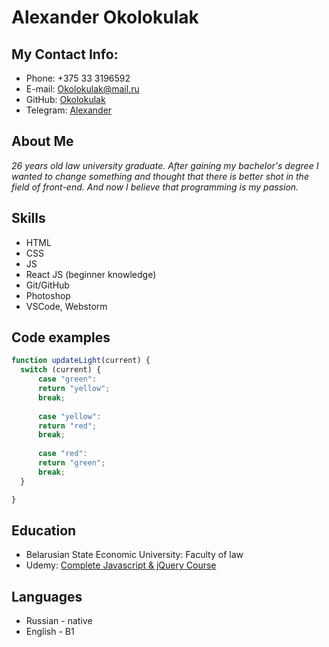 # Alexander Okolokulak

## My Contact Info:
* Phone: +375 33 3196592
* E-mail: [Okolokulak@mail.ru](okolokulak@mail.ru)
* GitHub: [Okolokulak](https://github.com/Okolokulak)
* Telegram: [Alexander](https://t.me/okolokulak)

## About Me

*26 years old law university graduate. After gaining my bachelor's degree I wanted to change something and thought that there is better shot in the field of front-end. And now I believe that programming is my passion.*

## Skills

* HTML
* CSS
* JS
* React JS (beginner knowledge)
* Git/GitHub
* Photoshop
* VSCode, Webstorm

## Code examples

``` javascript
function updateLight(current) {
  switch (current) {
      case "green":
      return "yellow";
      break;
      
      case "yellow":
      return "red";
      break;
      
      case "red":
      return "green";
      break;
  }

}
```

## Education

* Belarusian State Economic University: Faculty of law
* Udemy: [Complete Javascript & jQuery Course](https://www.udemy.com/course/learn-javascript-from-beginner-to-advanced/)

## Languages

 * Russian - native
 * English - B1